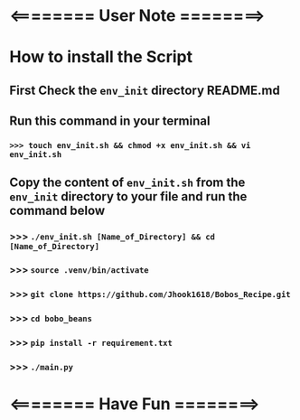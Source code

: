# <======== User Note ========>

# How to install the Script

## First Check the `env_init` directory README.md

## Run this command in your terminal

### `>>> touch env_init.sh && chmod +x env_init.sh && vi env_init.sh`

## Copy the content of `env_init.sh` from the `env_init` directory to your file and run the command below

### >>> `./env_init.sh [Name_of_Directory] && cd [Name_of_Directory]`

### >>> `source .venv/bin/activate`

### >>> `git clone https://github.com/Jhook1618/Bobos_Recipe.git`

### >>> `cd bobo_beans`

### >>> `pip install -r requirement.txt`

### >>> `./main.py`

# <======== Have Fun ========>